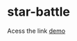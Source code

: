 # star-battle

Acess the link <a target="_blank" href="https://gildsonhugo.github.io/star-battle/">demo</a>
